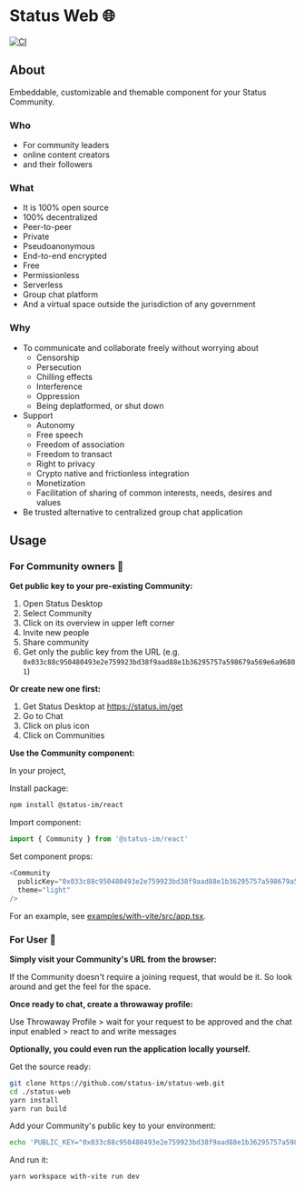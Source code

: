 # Status Web 🌐

[![CI](https://github.com/status-im/status-web/actions/workflows/ci.yml/badge.svg)](https://github.com/status-im/status-web/actions/workflows/ci.yml)

## About

Embeddable, customizable and themable component for your Status Community.

### Who

- For community leaders
- online content creators
- and their followers

### What

- It is 100% open source
- 100% decentralized
- Peer-to-peer
- Private
- Pseudoanonymous
- End-to-end encrypted
- Free
- Permissionless
- Serverless
- Group chat platform
- And a virtual space outside the jurisdiction of any government

### Why

- To communicate and collaborate freely without worrying about
  - Censorship
  - Persecution
  - Chilling effects
  - Interference
  - Oppression
  - Being deplatformed, or shut down
- Support
  - Autonomy
  - Free speech
  - Freedom of association
  - Freedom to transact
  - Right to privacy
  - Crypto native and frictionless integration
  - Monetization
  - Facilitation of sharing of common interests, needs, desires and values
- Be trusted alternative to centralized group chat application

## Usage

### For Community owners 👥

**Get public key to your pre-existing Community:**

1. Open Status Desktop
2. Select Community
3. Click on its overview in upper left corner
4. Invite new people
5. Share community
6. Get only the public key from the URL (e.g. `0x033c88c950480493e2e759923bd38f9aad88e1b36295757a598679a569e6a96801`)

**Or create new one first:**

1. Get Status Desktop at <https://status.im/get>
2. Go to Chat
3. Click on plus icon
4. Click on Communities

**Use the Community component:**

In your project,

Install package:

```sh
npm install @status-im/react
```

Import component:

```js
import { Community } from '@status-im/react'
```

Set component props:

```js
<Community
  publicKey="0x033c88c950480493e2e759923bd38f9aad88e1b36295757a598679a569e6a96801"
  theme="light"
/>
```

For an example, see [examples/with-vite/src/app.tsx](./examples/with-vite/src/app.tsx).

### For User 👤

**Simply visit your Community's URL from the browser:**

If the Community doesn't require a joining request, that would be it. So look around and get the feel for the space.

**Once ready to chat, create a throwaway profile:**

Use Throwaway Profile > wait for your request to be approved and the chat input enabled > react to and write messages

**Optionally, you could even run the application locally yourself.**

Get the source ready:

```sh
git clone https://github.com/status-im/status-web.git
cd ./status-web
yarn install
yarn run build
```

Add your Community's public key to your environment:

```sh
echo 'PUBLIC_KEY="0x033c88c950480493e2e759923bd38f9aad88e1b36295757a598679a569e6a96801"' >> examples/with-vite/.env
```

And run it:

```sh
yarn workspace with-vite run dev
```
